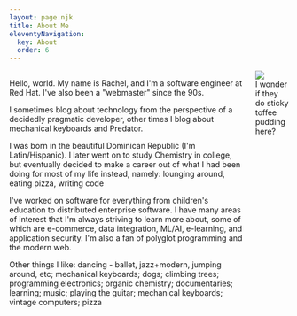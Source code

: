 ```yaml
---
layout: page.njk
title: About Me
eleventyNavigation:
  key: About
  order: 6
---
```


<div class="columns">
<div class="column is-three-quarters">

Hello, world. My name is Rachel, and I'm a software engineer at Red Hat. I've also been a "webmaster" since the 90s.

I sometimes blog about technology from the perspective of a decidedly pragmatic developer, other times I blog about mechanical keyboards and Predator.

I was born in the beautiful Dominican Republic (I'm Latin/Hispanic). I later went on to study Chemistry in college, but eventually decided to make a career out of what I had been doing for most of my life instead, namely: lounging around, eating pizza, writing code

I've worked on software for everything from children's education to distributed enterprise software. I have many areas of interest that I'm always striving to learn more about, some of which are e-commerce, data integration, ML/AI, e-learning, and application security. I'm also a fan of polyglot programming and the modern web.

<p class="marquee">
   <span>
   Other things I like: dancing - ballet, jazz+modern, jumping around, etc; mechanical keyboards; dogs; climbing trees; programming electronics; organic chemistry; documentaries; learning; music; playing the guitar; mechanical keyboards; vintage computers; pizza
   </span>
 </p>
</div>


<div class="column">
<div class="picture">
<div class="picture__border">
<img src="/img/photos/rachel-cropped.jpg">
<figcaption>I wonder if they do sticky toffee pudding here?</figcaption>
</div>
</div>
</div>
</div>


